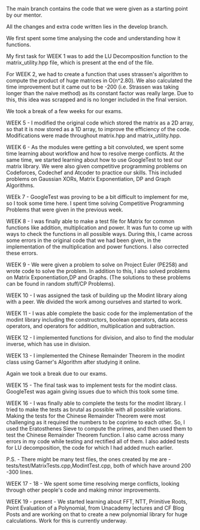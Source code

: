 The main branch contains the code that we were given as a starting point by our mentor.

All the changes and extra code written lies in the develop branch.

We first spent some time analysing the code and understanding how it functions.

My first task for WEEK 1 was to add the LU Decomposition function to the matrix_utility.hpp
file, which is present at the end of the file.

For WEEK 2, we had to create a function that uses strassen's algorithm to compute the product of huge matrices in O(n^2.80). We also calculated the time improvement but it came out to be -200 (i.e. Strassen was taking longer than the naive method) as its constant factor was really large. Due to this, this idea was scrapped and is no  longer included in the final version.

We took a break of a few weeks for our exams.

WEEK 5 - I modified the original code which stored the matrix as a 2D array, so that it is now stored as a 1D array, to improve the efficiency of the code. Modifications were made throughout matrix.hpp and matrix_utility.hpp. 

WEEK 6 - As the modules were getting a bit convoluted, we spent some time learning about workflow and how to resolve merge conflicts. At the same time, we started learning about how to use GoogleTest to test our matrix library. We were also given competitive programming problems on Codeforces, Codechef and Atcoder to practice our skills. This included problems on Gaussian XORs, Matrix Exponentiation, DP and Graph Algorithms.

WEEk 7 - GoogleTest was proving to be a bit difficult to implement for me, so I took some time here. I spent time solving Competitive Programming Problems that were given in the previous week.

WEEK 8 - I was finally able to make a test file for Matrix for common functions like addition, multiplication and power. It was fun to come up with ways to check the functions in all possible ways. During this, I came across some errors in the original code that we had been given, in the implementation of the multiplication and power functions. I also corrected these errors.

WEEK 9 - We were given a problem to solve on Project Euler (PE258) and wrote code to solve the problem. In addition to this, I also solved problems on Matrix Exponentiation,DP and Graphs. (The solutions to these problems can be found in random stuff/CP Problems).

WEEK 10 - I was assigned the task of building up the Modint library along with a peer. We divided the work among ourselves and started to work.

WEEK 11 - I was able complete the basic code for the implementation of the modint library including the constructors, boolean operators, data access operators, and operators for addition, multiplication and subtraction.

WEEK 12 - I implemented functions for division, and also to find the modular inverse, which has use in division.

WEEK 13 - I implemented the Chinese Remainder Theorem in the modint class using Garner's Algorithm after studying it online.

Again we took a break due to our exams.

WEEK 15 - The final task was to implement tests for the modint class. GoogleTest was again giving issues due to which this took some time.

WEEK 16 - I was finally able to complete the tests for the modint library. I tried to make the tests as brutal as possible with all possible variations. Making the tests for the Chinese Remainder Theorem were most challenging as it required the numbers to be coprime to each other. So, I used the Eratosthenes Sieve to compute the primes, and then used them to test the Chinese Remainder Theorem function. I also came across many errors in my code while testing and rectified all of them. I also added tests for LU decomposition, the code for which I had added much earlier.

P.S. - There might be many test files, the ones created by me are - tests/test/MatrixTests.cpp,ModintTest.cpp, both of which have around 200 -300 lines.

WEEK 17 - 18 - We spent some time resolving merge conflicts, looking through other people's code and making minor improvements.

WEEK 19 - present - We started learning about FFT, NTT, Primitive Roots, Point Evaluation of a Polynomial, from Unacademy lectures and CF Blog Posts and are working on that to create a new polynomial library for huge calculations. Work for this is currently underway. 
